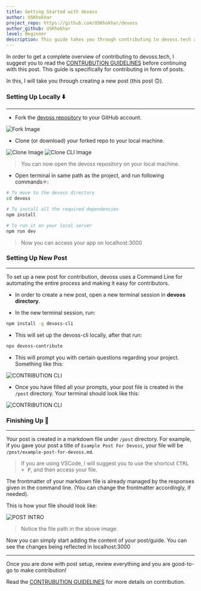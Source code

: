 ```yaml
---
title: Getting Started with devoss
author: USKhokhar
project_repo: https://github.com/USKhokhar/devoss
author_github: USKhokhar
level: Beginner
description: This guide takes you through contributing to devoss.tech and making your first open source contribution.
---
```


In order to get a complete overview of contributing to devoss.tech, I suggest you to read the [CONTRUBUTION GUIDELINES](https://github.com/USKhokhar/devoss/blob/master/CONTRIBUTING.md) before continuing with this post. This guide is specifically for contributing in form of posts.

In this, I will take you through creating a new post (this post 🙃).

### Setting Up Locally ⬇️
---

- Fork the [devoss repository](https://github.com/USKhokhar/devoss) to your GitHub account.

![Fork Image](https://i.imgur.com/ISX7B3x.png)

- Clone (or download) your forked repo to your local machine.

![Clone Image](https://i.imgur.com/URg6eku.png)
![Clone CLI Image](https://i.imgur.com/ImSi5ag.png)

> You can now open the devoss repository on your local machine.

- Open terminal in same path as the project, and run following commands⚛️:

```bash
# To move to the devoss directory
cd devoss

# To install all the required dependencies
npm install

# To run it on your local server
npm run dev
```

> Now you can access your app on localhost:3000

### Setting Up New Post
---

To set up a new post for contribution, devoss uses a Command Line for automating the entire process and making it easy for contributors.

- In order to create a new post, open a new terminal session in **devoss directory**. 

- In the new terminal session, run: 

```bash
npm install -g devoss-cli
```

- This will set up the devoss-cli locally, after that run: 

```bash
npx devoss-contribute
```

- This will prompt you with certain questions regarding your project. Something like this: 

![CONTRIBUTION CLI](https://i.imgur.com/7TikXFD.png)

- Once you have filled all your prompts, your post file is created in the ```/post``` directory. Your terminal should look like this: 

![CONTRIBUTION CLI](https://i.imgur.com/OuumxWB.png)

### Finishing Up 🧹
---

Your post is created in a markdown file under ```/post``` directory. For example, if you gave your post a title of ```Example Post For Devoss```, your file will be ```/post/example-post-for-devoss.md```.

> If you are using VSCode, I will suggest you to use the shortcut <kbd>CTRL + P</kbd>, and then access your file.

The frontmatter of your markdown file is already managed by the responses given in the command line. (You can change the frontmatter accordingly, if needed).

This is how your file should look like:

![POST INTRO](https://i.imgur.com/wf64Rm8.png)

> Notice the file path in the above image.

Now you can simply start adding the content of your post/guide. You can see the changes being reflected in localhost:3000


---

Once you are done with post setup, review everything and you are good-to-go to make contribution!

Read the [CONTRUBUTION GUIDELINES](https://github.com/USKhokhar/devoss/blob/master/CONTRIBUTING.md) for more details on contribution.

